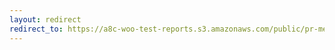 ```yaml
---
layout: redirect
redirect_to: https://a8c-woo-test-reports.s3.amazonaws.com/public/pr-merge/40415/api/index.html
---
```

